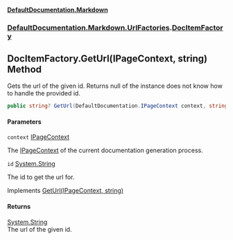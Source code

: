 #### [DefaultDocumentation\.Markdown](../../../../index.md 'index')
### [DefaultDocumentation\.Markdown\.UrlFactories](../../../../index.md#DefaultDocumentation.Markdown.UrlFactories 'DefaultDocumentation\.Markdown\.UrlFactories').[DocItemFactory](index.md 'DefaultDocumentation\.Markdown\.UrlFactories\.DocItemFactory')

## DocItemFactory\.GetUrl\(IPageContext, string\) Method

Gets the url of the given id\. Returns null of the instance does not know how to handle the provided id\.

```csharp
public string? GetUrl(DefaultDocumentation.IPageContext context, string id);
```
#### Parameters

<a name='DefaultDocumentation.Markdown.UrlFactories.DocItemFactory.GetUrl(DefaultDocumentation.IPageContext,string).context'></a>

`context` [IPageContext](https://github.com/Doraku/DefaultDocumentation/blob/master/documentation/api/DefaultDocumentation/IPageContext/index.md 'DefaultDocumentation\.IPageContext')

The [IPageContext](https://github.com/Doraku/DefaultDocumentation/blob/master/documentation/api/DefaultDocumentation/IPageContext/index.md 'DefaultDocumentation\.IPageContext') of the current documentation generation process\.

<a name='DefaultDocumentation.Markdown.UrlFactories.DocItemFactory.GetUrl(DefaultDocumentation.IPageContext,string).id'></a>

`id` [System\.String](https://docs.microsoft.com/en-us/dotnet/api/System.String 'System\.String')

The id to get the url for\.

Implements [GetUrl\(IPageContext, string\)](https://github.com/Doraku/DefaultDocumentation/blob/master/documentation/api/DefaultDocumentation/Api/IUrlFactory/GetUrl(IPageContext,string).md 'DefaultDocumentation\.Api\.IUrlFactory\.GetUrl\(DefaultDocumentation\.IPageContext,System\.String\)')

#### Returns
[System\.String](https://docs.microsoft.com/en-us/dotnet/api/System.String 'System\.String')  
The url of the given id\.